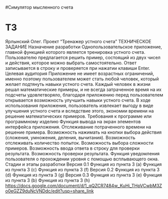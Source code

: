 #Симулятор мысленного счета
# ТЗ
Ярлынский Олег.
Проект “Тренажер устного счета”
ТЕХНИЧЕСКОЕ ЗАДАНИЕ
Назначение разработки
Однопользовательское приложение, главной функцией которого является тренировка устного счета. Пользователю предлагается решить пример, состоящий из двух чисел и действия, которое можно выбрать самостоятельно. Ответ записывается в строку и проверяется при нажатии клавиши Enter.
Целевая аудитория
Приложение не имеет возрастных ограничений, именно поэтому пользователем может стать любой человек, который желает подтянуть навыки устного счета. 
Каждый человек в жизни решал математические примеры, и не всегда затраченное время на их подсчеты удовлетворяло, благодаря приложению перед пользователем открывается возможность улучшить навыки устного счета.
В ходе использования приложения, пользователь извлекает выгоду в виде улучшения устного счета и вследствие этого, экономии времени на решение математических примеров.
Требования к программе или программному изделию
Функция вывода на экран элементов интерфейса приложения.
Отслеживание потраченного времени на решение примера.
Возможность нажимать на кнопки выбора действия (сложения, умножения, деления, вычитания).
Возможность отслеживать количество попыток.
Возможность выбора сложности примеров.
Возможность ввода ответа в строку для проверки результата.
Возможность проверки результата.
Функция уведомления пользователя о прохождении уровня с помощью всплывающего окна.
Стадии и этапы разработки
Версия 0.1
Функция из пункта 3 (a)
Функция из пункта 3 (c)
Функция из пункта 3 (f)
Версия 0.2
Функция из пункта 3 (d)
Функция из пункта 3 (g)
Версия 0.3
Функция из пункта 3 (e)
Функция из пункта 3 (b)
Функция из пункта 3 (h)
https://docs.google.com/document/d/1_qQZCR7484w_KuHi_THpVCwbM3Zo0eGZZ9duNcVNDdc/edit?usp=share_link
